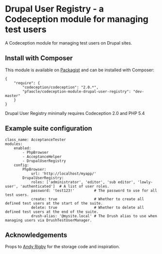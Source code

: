 Drupal User Registry - a Codeception module for managing test users
===

A Codeception module for managing test users on Drupal sites.

## Install with Composer

This module is available on [Packagist](https://packagist.org/packages/pfaocle/codeception-module-drupal-user-registry) and can be installed with Composer:

    {
        "require": {
            "codeception/codeception": "2.0.*",
            "pfaocle/codeception-module-drupal-user-registry": "dev-master"
        }
    }

Drupal User Registry minimally requires Codeception 2.0 and PHP 5.4

## Example suite configuration

    class_name: AcceptanceTester
    modules:
        enabled:
            - PhpBrowser
            - AcceptanceHelper
            - DrupalUserRegistry
        config:
            PhpBrowser:
                url: 'http://localhost/myapp/'
            DrupalUserRegistry:
                roles: ['administrator', 'editor', 'sub editor', 'lowly-user', 'authenticated']  # A list of user roles.
                password: 'test123!'         # The password to use for all test users.
                create: true                 # Whether to create all defined test users at the start of the suite.
                delete: true                 # Whether to delete all defined test users at the end of the suite.
                drush-alias: '@mysite.local' # The Drush alias to use when managing users via DrushTestUserManager.


## Acknowledgements

Props to [Andy Rigby](https://github.com/ixisandyr) for the storage code and inspiration.
